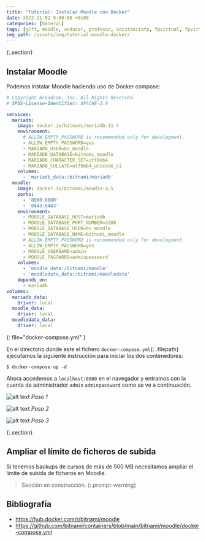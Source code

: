 ```yaml
---
title: "Tutorial: Instalar Moodle con Docker"
date: 2022-11-02 9:00:00 +0100
categories: [General]
tags: [gift, moodle, aeducar, profesor, adistanciafp, fpvirtual, fpvirtualaragon, adistanciafparagon]
img_path: /assets/img/tutorial-moodle-docker/
---
```


{:.section}
## Instalar Moodle

Podemos instalar Moodle haciendo uso de Docker compose:

```yaml
# Copyright Broadcom, Inc. All Rights Reserved.
# SPDX-License-Identifier: APACHE-2.0

services:
  mariadb:
    image: docker.io/bitnami/mariadb:11.4
    environment:
      # ALLOW_EMPTY_PASSWORD is recommended only for development.
      - ALLOW_EMPTY_PASSWORD=yes
      - MARIADB_USER=bn_moodle
      - MARIADB_DATABASE=bitnami_moodle
      - MARIADB_CHARACTER_SET=utf8mb4
      - MARIADB_COLLATE=utf8mb4_unicode_ci
    volumes:
      - 'mariadb_data:/bitnami/mariadb'
  moodle:
    image: docker.io/bitnami/moodle:4.5
    ports:
      - '8080:8080'
      - '8443:8443'
    environment:
      - MOODLE_DATABASE_HOST=mariadb
      - MOODLE_DATABASE_PORT_NUMBER=3306
      - MOODLE_DATABASE_USER=bn_moodle
      - MOODLE_DATABASE_NAME=bitnami_moodle
      # ALLOW_EMPTY_PASSWORD is recommended only for development.
      - ALLOW_EMPTY_PASSWORD=yes
      - MOODLE_USERNAME=admin
      - MOODLE_PASSWORD=adminpassword
    volumes:
      - 'moodle_data:/bitnami/moodle'
      - 'moodledata_data:/bitnami/moodledata'
    depends_on:
      - mariadb
volumes:
  mariadb_data:
    driver: local
  moodle_data:
    driver: local
  moodledata_data:
    driver: local
```
{: file="docker-compose.yml" }

En el directorio donde este el fichero `docker-compose.yml`{: .filepath} ejecutamos la siguiente instrucción para iniciar los dos contenedores:

```console
$ docker-compose up -d
```

Ahora accedemos a `localhost:8080` en el navegador y entramos con la cuenta de administrador `admin` `adminpassword` como se ve a continuación.

![alt text](newSite.png)
_Paso 1_

![alt text](logIn.png)
_Paso 2_

![alt text](hiAdmin.png)
_Paso 3_

{:.section}
## Ampliar el límite de ficheros de subida

Si tenemos backups de cursos de más de 500 MB necesitamos ampliar el límite de subida de ficheros en Moodle.

> Sección en construcción.
{:.prompt-warning}

## Bibliografía

- <https://hub.docker.com/r/bitnami/moodle>
- <https://github.com/bitnami/containers/blob/main/bitnami/moodle/docker-compose.yml>
